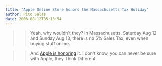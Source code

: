 ```yaml
---
title: "Apple Online Store honors the Massachusetts Tax Holiday"
author: Pito Salas
date: 2006-08-12T05:13:54
---
```



>>

>> Yeah, why wouldn't they? In Massachusetts, Saturday Aug 12 and Sunday Aug
13, there is no 5% Sales Tax, even when buying stuff online.

>>

>> And [Apple is
honoring](<http://www.apple.com/retail/taxfree/massachusetts.html>) it. I
don't know, you can never be sure with Apple, they Think Different.


